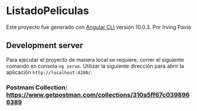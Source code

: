 # ListadoPeliculas

Este proyecto fue generado con [Angular CLI](https://github.com/angular/angular-cli) versión 10.0.3.
Por Irving Pavía 

## Development server

Para ejecutar el proyecto de manera local se requiere, correr el siguiente comando en consola `ng serve`. Utilizar la siguiente dirección para abrir la aplicación `http://localhost:4200/`.

### Postmam Collection: https://www.getpostman.com/collections/310a5ff67c0398966389
